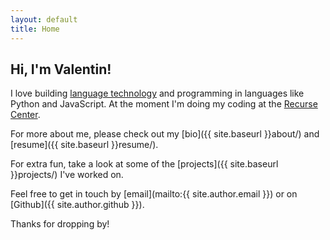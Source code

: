 ```yaml
---
layout: default
title: Home
---
```


## Hi, I'm Valentin!

I love building [language technology](https://en.wikipedia.org/wiki/Language_technology) and programming in languages like Python and JavaScript. At the moment I'm doing my coding at the [Recurse Center](http://www.recurse.com).

For more about me, please check out my [bio]({{ site.baseurl }}about/) and [resume]({{ site.baseurl }}resume/).

For extra fun, take a look at some of the [projects]({{ site.baseurl }}projects/) I've worked on.

Feel free to get in touch by [email](mailto:{{ site.author.email }}) or on [Github]({{ site.author.github }}).

Thanks for dropping by!
